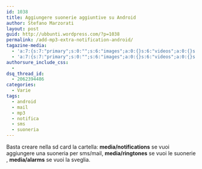 ```yaml
---
id: 1038
title: Aggiungere suonerie aggiuntive su Android
author: Stefano Marzorati
layout: post
guid: http://ubbunti.wordpress.com/?p=1038
permalink: /add-mp3-extra-notification-android/
tagazine-media:
  - 'a:7:{s:7:"primary";s:0:"";s:6:"images";a:0:{}s:6:"videos";a:0:{}s:11:"image_count";s:1:"0";s:6:"author";s:6:"116741";s:7:"blog_id";s:8:"21149954";s:9:"mod_stamp";s:19:"2011-11-21 11:46:23";}'
  - 'a:7:{s:7:"primary";s:0:"";s:6:"images";a:0:{}s:6:"videos";a:0:{}s:11:"image_count";s:1:"0";s:6:"author";s:6:"116741";s:7:"blog_id";s:8:"21149954";s:9:"mod_stamp";s:19:"2011-11-21 11:46:23";}'
authorsure_include_css:
  - 
dsq_thread_id:
  - 2062394486
categories:
  - Varie
tags:
  - android
  - mail
  - mp3
  - notifica
  - sms
  - suoneria
---
```

Basta creare nella sd card la cartella: **media/notifications** se vuoi aggiungere una suoneria per sms/mail, **media/ringtones** se vuoi le suonerie , **media/alarms** se vuoi la sveglia.